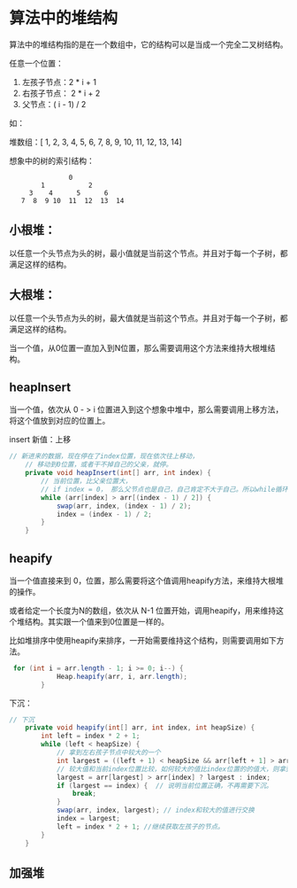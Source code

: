# 算法中的堆结构

算法中的堆结构指的是在一个数组中，它的结构可以是当成一个完全二叉树结构。

任意一个位置：

1. 左孩子节点：2 * i  + 1
2. 右孩子节点： 2 * i + 2
3. 父节点：( i - 1) / 2

如：

堆数组：[ 1, 2, 3, 4, 5, 6, 7, 8, 9, 10, 11, 12, 13, 14]

想象中的树的索引结构：

```
               0
        1           2
     3    4      5      6
   7  8  9 10  11  12  13  14
```

## 小根堆：

以任意一个头节点为头的树，最小值就是当前这个节点。并且对于每一个子树，都满足这样的结构。

## 大根堆：

以任意一个头节点为头的树，最大值就是当前这个节点。并且对于每一个子树，都满足这样的结构。

当一个值，从0位置一直加入到N位置，那么需要调用这个方法来维持大根堆结构。

## heapInsert

当一个值，依次从 0 - > i 位置进入到这个想象中堆中，那么需要调用上移方法，将这个值放到对应的位置上。

insert 新值：上移

```java
// 新进来的数据，现在停在了index位置，现在依次往上移动，
    // 移动到0位置，或者干不掉自己的父亲，就停。
    private void heapInsert(int[] arr, int index) {
        // 当前位置，比父亲位置大，
        // if index = 0， 那么父节点也是自己，自己肯定不大于自己。所以while循环结束。
        while (arr[index] > arr[(index - 1) / 2]) {
            swap(arr, index, (index - 1) / 2);
            index = (index - 1) / 2;
        }
    }
```

## heapify



当一个值直接来到 0，位置，那么需要将这个值调用heapify方法，来维持大根堆的操作。

或者给定一个长度为N的数组，依次从 N-1 位置开始，调用heapify，用来维持这个堆结构。其实跟一个值来到0位置是一样的。

比如堆排序中使用heapify来排序，一开始需要维持这个结构，则需要调用如下方法。

```java
 for (int i = arr.length - 1; i >= 0; i--) {
            Heap.heapify(arr, i, arr.length);
        }
```


下沉：

```java
// 下沉
    private void heapify(int[] arr, int index, int heapSize) {
        int left = index * 2 + 1;
        while (left < heapSize) {
            // 拿到左右孩子节点中较大的一个
            int largest = ((left + 1) < heapSize && arr[left + 1] > arr[left]) ? left + 1 : left;
            // 较大值和当前index位置比较，如何较大的值比index位置的的值大，则拿到index
            largest = arr[largest] > arr[index] ? largest : index;
            if (largest == index) {  // 说明当前位置正确，不再需要下沉。
                break;
            }
            swap(arr, index, largest); // index和较大的值进行交换
            index = largest;
            left = index * 2 + 1; //继续获取左孩子的节点。
        }
    }
```

## 加强堆
